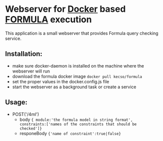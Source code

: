 # Webserver for [Docker](https://www.docker.com/) based [FORMULA](http://formula.codeplex.com/) execution

This application is a small webserver that provides Formula query checking service.

## Installation:

- make sure docker-daemon is installed on the machine where the webserver will run
- download the formula docker image `docker pull kecso/formula`
- set the proper values in the docker.config.js file
- start the webserver as a background task or create a service

## Usage:

- POST('/4ml')
    - body `{
   module:'the formula model in string format', 
   constraints:['names of the constraints that should be checked']}`
    - responeBody `{'name of constraint':true|false}`